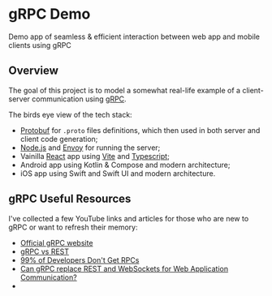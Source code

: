 # gRPC Demo
Demo app of seamless &amp; efficient interaction between web app and mobile clients using gRPC

## Overview
The goal of this project is to model a somewhat real-life example of a client-server communication using [gRPC](https://grpc.io/).

The birds eye view of the tech stack:

- [Protobuf](https://protobuf.dev/) for `.proto` files definitions, which then used in both server and client code generation;
- [Node.js](https://nodejs.org/en/learn/getting-started/introduction-to-nodejs) and [Envoy](https://www.envoyproxy.io/) for running the server;
- Vainilla [React](https://react.dev/) app using [Vite](https://vite.dev/) and [Typescript](https://www.typescriptlang.org/);
- Android app using Kotlin & Compose and modern architecture;
- iOS app using Swift and Swift UI and modern architecture.


## gRPC Useful Resources
I've collected a few YouTube links and articles for those who are new to gRPC or want to refresh their memory:

- [Official gRPC website](https://grpc.io/)
- [gRPC vs REST](https://www.ibm.com/think/topics/grpc-vs-rest)
- [99% of Developers Don't Get RPCs](https://www.youtube.com/watch?v=K4_cgtAe4HM&ab_channel=TheCodingGopher)
- [Can gRPC replace REST and WebSockets for Web Application Communication?](https://grpc.io/blog/postman-grpcweb/)
- []()
